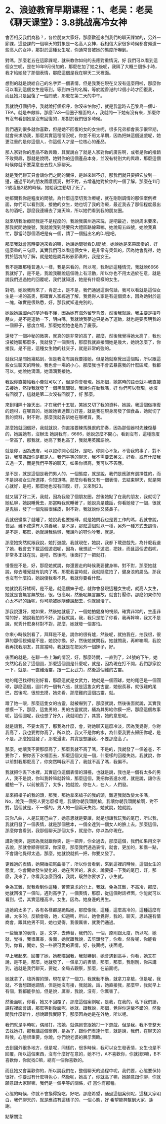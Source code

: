 # 2、浪迹教育早期课程：1、老吴：老吴《聊天课堂》：3.8挑战高冷女神

會否相反我們商務？，各位朋友大家好，那麼歡迎來到我們的聊天課堂的，另外一節課，這些課的一個聊天的對象是一名高人女神，我相信大家很多時候都會頻道一些高人的女神，那對於這種女生呢，你通常會被她的態度所嚇到。

對嗎，那麼老五在這節課呢，就來教你如何的去應對重情況，好 我們可以看到這個女生呢，是在16年9月份加的，那麼在加了她之後呢，我隔了大概三個多小時，我才給她發了那個表情，那麼這個是我在聊天二天裡面。

想到的就是說給自己的名字弄一個表情，但是我我在現在又沒有這麼用啦，那麼你可以看到這個女生是等到，等到四日的名稱，等於說香港的12個小時才回復我，而且她只是回復了一個問號，那麼在第二天的中午。

我就說打個招呼，我就說打個招呼，你沒來怕你打，就是我當時去巴黎島一個U-TRA，就是奉敵嘛，那麼TAS一個圈子裡面的人，我就問一下她有沒有來，那麼你有沒有看到她是沒有回復的，那對於我們很多時候。

我們遇到很多就你喜歡，但是她不回復的女的女生呢，很多兄弟都會表示很早期，就會來求助我，那麼其實這種情況呢，你並不用太早期，因為把妹這個遊戲呢，她更注重的是你這個人，你這個人才是一位核心的產品。

那人家對你的產品不敢興趣，其實說白了就是人家對你的廣告啊，或者是你的推銷不敢興趣，那就是說明，她對你的這個產品本身，並沒有特別大的興趣，那麼這個時候你就不要菜意志去找人家聊天。

就是我們聊天只會讓你們之間的關係，是越來越不好，那我們就只要把它放到一邊，通過平時的朋友園護護洞，對不對，去增進她對於你的一個了解，那麼在11月2號凌晨2點的時候，她給我主動切了死了。

她都問我你是程度的問號，為什麼這麼切我治療呢，就在剛剛調情的那個案例裡面，你們可以看到我，接他的女生，她也切了我的治療，最近我去了那個程度最出名的酒吧，那麼我連續去了幾天嘛，所以她們看到我的朋友圈。

就來切我治療問我是不是程度的，我說我廣州過來玩，是吧最近，他說周末要來，那我就問她幾號，我就說我到時要飛大禮區路線幕嘛，她說周五四號，她說我真忙，那當時那個酒吧是有一個，請了一個挺出名的DJ是吧。

那麼我就會當時要過來看的嗎，她說她問號看DJ問號，她說她是來帶節奏的，好這麼重的三句話，其實我們可以看這個女生，是非常有奧氣的，因為她會覺得，她對於這塊的了解，就是她是屬弄影影節奏的，我是女王。

我不是跟那種普通人一樣，我是來看的，所以呢，我對於這種情況，我就說6666我就好了，是不是，我說我聽說這個晚上有活動，所以你也不用太過於在意，就是說我們通過她的回覆呢，我們就知道，她是有什麼樣的女生。

對吧，她說我附來了，肯定土，是不是，我們通過這兩句話，我可以看就是這個女生是一場的高奧，那確實人家經過了解，我覺得人家是有這個資本，因為她對於這一塊，確實是很熟悉，好，那我就知道完別的。

她說她說國內的夢迪看不懂，因為她有海外留學背景，然後我就說，我主要是招呼朋友，是不是運動一下，明白嗎，我就說我夢迪只是為了運動，就也是要表明我的一個原子，態度立場，那麼她說她也是為了慶康。

還發了一個神秘的微笑，就真的是非常的高了，那麼，然後我覺得她太高了，我也沒被她聊那麼多，我就發了一個表情，那麼我就直接問她是幾大，她說怎麼了，你接我，是不是，這種女生她的社交子，就是非常的強的。

就我只是問她幾點到，但是我沒有說我要接她，但是她就察覺出這個點，所以跟這些女生聊天的時候，我也會一場的小心，那麼我也不會去暴露我的什麼區域，我都可以，她說她滴滴，她滴滴我接她。

我說你直接給我小費就可以了，但是你會發現，她那個，她當時的語音就叫我直接去接她，然後我就發了一個黑氧問號，我說你在動我嗎，好 你們可以發現，她沒有回復了，這就是第二次沒有回復了，好 那麼。

來到相隔十幾天出，才在我們十五號，笑她又切了我的資料，她說，我這個做捲復的題材，在哪買的，她說她表達難力好差，就是我在現身房發了個食品，她就切了我的資料，對不對，那麼我就告訴她在哪裡買，我。

那麼她就回個好，我就就說，你直接要練馬獎獻的節奏，因為那個器材先練復基的，她說她有，沒辦法 她說我有，6666，她說怎麼不開心，看到沒有，這種態度一常高了，那我就，她高了我也高了，我就用英國語說。

就是你，因為皮膚，可以認你開心就好，是吧，你開心不急，不管我的事了，對不對，我當媽跟你是都是人，我們平等的聊天，我不需要去英文，好看，或有什麼我去過一天，而是我們平等的聊天，如果你很高，我可以不答應。

是不是，就是這個是我們男人的，一個態度，就是說，我們是應該有選擇性的，而不是說被女生所選擇，你知道嗎，那麼你看我又有一個表情，去結束聊天，就是開心就好，是吧，那麼她也沒有回復，好，又來到23。

就又隔了好二天，我就，因為我發了個朋友圈，然後她點了在我的朋友，我就切了她私聊，她說睡覺去，那當時我就睡著了，她說真是聽話，你看她發了一個，很就是鬼臉，發了一個鬼臉很條皮，對不對，我就說你又裝鼻子。

我就很蠻累了就睡了，她說我也要搬磚，就是她問我也是要工作的嗎，我就會說，會回，難不成還有人包養我，是不是，那麼這個就以一種，另外一種方式去調情，是不是，那麼，她就說我偷懶，我說咋的呀你吵我，就是。

那麼她突然就跟我說，她打遊戲，我就現在，她說，我都下載遊戲先，為什麼我退了她，我會去下載這個遊戲呢，因為，我想試一下遊戲，把妹，而且這個遊戲呢，非常多正妹在玩，是吧，然後呢，後面打了一把就打。

慢慢是不是，好，那麼她就說，你還要走的時候我要健身嘛，對不對，那麼她就說，你去睡覺就有肌肉了嗎，那麼我當時就，我就隨意拍了，健身浪的屬品，那我也沒有什麼拍，她說傻我看不見，我就你要看什麼。

她就說我好矮啊，是不是，就這個妹子呢，就你會發現這種女生呢，就高人女生，她就是會無言無故很，很，很高啊，然後呢無言無故，就會打壓你，那麼如果你的心太不好的話呢，你可能被她隨便說起去，你就崩潰了。

那我說還好，她如果，然後她就瘦了，一個她拍健身的視頻，確實非常的，生產非常的好，她說我拍的不好，那我就說，我，我只是拍了你看，我再幹嘛，我又不是說，就秀什麼身材對不對，那麼，她就發一個害怕。

你來小時候別看了，拜拜是不是，說你的很有爐，然後呢，就拍我在，拍我很，很算的那個視頻是不是，她說你換，好，然後她就問我，她就問我，再幹嘛啊，我說我再找我朋友，其實當時，我就是在把另外一個妹子，好。

後面的就是，在聊一些上海的情況，好，那麼時間，一直到了，24號的下午，她突然給我發了這個圖，那麼這個圖是什麼呢，就是，因為現在打不開，我們那家說一下，就是，一直難活靈，跟一生女武力，然後這個難的古靈。

她的尾巴找得特別好看，那麼這就是女武力，她就是一個圓球，她的尾巴是一個圓球，那麼這個，圖片的一個有六張，就是這隻女的古靈，她很羨慕，就很難的尾巴，然後呢，很想去摸，她先看，那麼難的這個古靈，就。

蹬了她一眼，那麼這隻女的古靈，就被嚇到了，那麼就說，然後後面就說，其實我想摸一下，那麼，這隻男的，男的古靈就說，緬為其男給你摸一把，那麼這個故事呢，這個圖呢，我也想了好久，我就明白了，其實，她的意思呢。

就是讓我，不要太高了，那我為什麼，會，對她聊天這麼冷淡，因為我覺得，你對我高了，我也要對你高了，所以說，我又不是你的水，為什麼我要去歸田你呢，是不是，那麼她就發了，那麼漫畫，其實是想讓我，不要那麼高了。

那麼，她讓我不要那麼高了，那麼我就不高了嗎，不是的，我就發了一個爸爸，不要你了，把你丟下水裡面去，那麼這個又是一個，什麼樣的回覆失路，我就說，你以前對我那麼高了，你突然叫我不高了，我就不高了嗎，我偏不。

我就把你丟下水裡，其實這位這個表情的潛檯，也就是說，我也是一個有太多的男人，我不是說，你叫我幹嘛就幹嘛，那麼這個，我把你丟進水裡，就是說，讓你去體驗一下，以前被高了，太多，她就說，你在人，在人，人們發。

拿來把槍子的我的頭，那我，那她拿來槍子的我的頭，難道我就改變太多嗎，No，說我一個男人要怎麼樣呢，我讓你朝我頭開槍，我讓你朝我頭開槍啊，對不對，這個就是，不一樣的，男人的一個兩天失路，她就說，她就說。

玩你八曲，人是玩尾巴曲了，她意思就是要讓，就是想讓我玩我的尾巴，所以我，我就用發了一個表情，就是那個熊本，一個全達到一個女人的臉上去，那麼這個，那麼你會看到，我那個聊天那個太多，就是你，你以為你現在。

講對我笑，是因為我就跟你笑，是一把弄，你全過去，那麼這個，我們如果用文字去說，那就會顯得很深，你深意，那麼我們通過表情，就會，更加的，和諧一點，不會讓他覺得太過，那麼，她就說就抓一把，你要又發了。

更難過的表情，她開始把尾曲排了，所以你會看到，來到這裡的時候，這個女生的態度，你會開始發生變化的，她在苦苦的，哀求，說要摸一下我的尾巴，好，那麼，我來了，你看我怎麼回復，我說，既然你要求了，小生就。

免為其難，就我看到你這種，苦苦哀求的分上，我就，免為其難，不高冷，那麼，她就回復了一個叫，遇到高手了，一個表情，那麼，從這個對話裡面，你能就可以看到，從，其實這種高冷，女生，因為，她身邊的男生。

追她的太多了，各有各樣都是跪點她，那麼像我，這種，這麼高冷的，這種這麼有緣，太多的，反額會吸，她，知道嗎，所以，她會覺得，我的，聊天，思路還有情商會，跟其他男不同，她也覺得，我很厲害，就我們通過。

一些簡單的表情，是，文字，去傳替，我們的，一個，原則跟太度，所以呢，她就，覺得，我很厲害，後面，她就跟我說，去剪頭發了，你看，然後呢，你能看到，你看，開始，發一些很可愛的表情，好，後面呢，後面呢。

早上我起來，回覆了她，她都瞄回我，我就嚇到，她會遇到高手，你看，她又在說，是不是，那麼，她就發了，一個拿刀的表情，那麼，那麼，我剛剛，你來講到，過就是我們聊天，要從，全局去觀察，那麼，在前面呢。

她就拿了，槍折握的頭，現在拿了一個刀，我就動不動，就拿刀拿槍，但是呢，我就，不會想跟她調情，但是她沒有接，我就說，話，她直接我，那麼早，我就早上有個，我都能參加，但是說，厲害，我說，沒有，你厲害了。

然後面呢，你看，她又不回覆了，那麼這個案例呢，是我，在我的，私下我們讀，課程裡面會講，那麼等到後面呢，她就，跟我說，那個，覺得你還蠻不錯的，然後問我什麼新作，想說跟我實際下，那麼因為她是在外地，所以呢。

我們就是平時呢，偶爾打，找她，就偶爾會跟她打一下遊戲，但是我，我不會整天去找她打，那我講這個案例，是為了，跟你們表達什麼，就是說，我們，在聊天的時候，心態很重要，你說，你們說老婆的展示面臨。

去到國外很多地方，但是呢，同樣的，很多時候，我可以女生發表情，女生也是不回覆，所以這個東西，沒有什麼好在意的，她不行，A不喜歡你，你就找B嘛，B不喜歡你，你就找C嘛，總有一個你喜歡的。

而且她又會喜歡你的，所以說我們在，整個聊天的過程中呢，我們要，心態要保持很好，你要沒有什麼特色心，然後呢，她高了，你就高了嘛，她願意跟你聊，你就願意跟大家聊嘛，我們是一個平等的關係，好 當你有那種。

心態的時候，你就不會換得換吃，好吧，那麼希望，通過這個案例呢，這樣大家明白，我們聊天的，就是應該有這樣子的，一個心態，好 希望能夠幫到大家，謝謝。

點擊關注